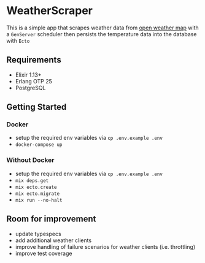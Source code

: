 # WeatherScraper

This is a simple app that scrapes weather data from [open weather map](https://openweathermap.org) with a `GenServer` scheduler then persists the temperature data into the database with `Ecto`

## Requirements

* Elixir 1.13+
* Erlang OTP 25
* PostgreSQL

## Getting Started

### Docker

* setup the required env variables via `cp .env.example .env`
* `docker-compose up`

### Without Docker

* setup the required env variables via `cp .env.example .env`
* `mix deps.get`
* `mix ecto.create`
* `mix ecto.migrate`
* `mix run --no-halt`

## Room for improvement

* update typespecs
* add additional weather clients
* improve handling of failure scenarios for weather clients (i.e. throttling)
* improve test coverage
